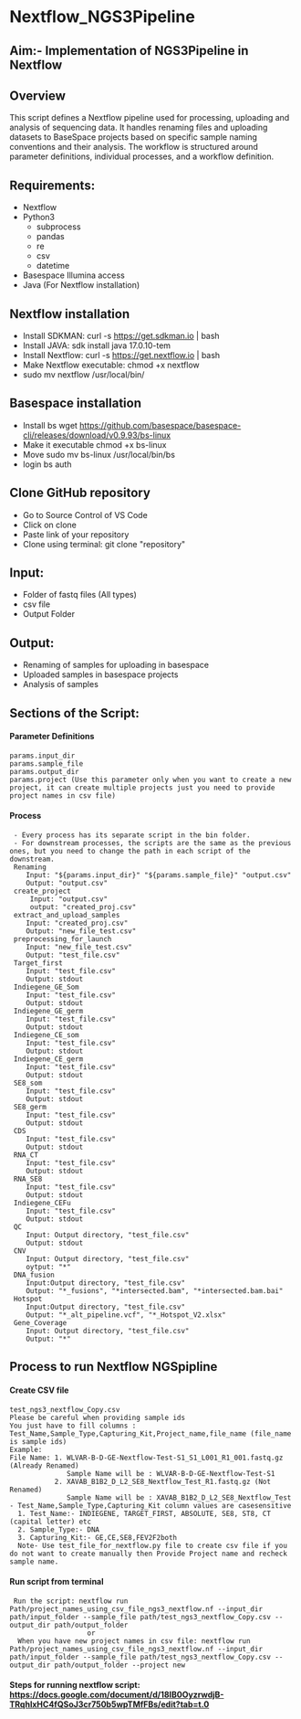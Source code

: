 # Nextflow_NGS3Pipeline 
## Aim:- Implementation of NGS3Pipeline in Nextflow 
## Overview 
This script defines a Nextflow pipeline used for processing, uploading and analysis of sequencing data. It handles renaming files and uploading datasets to BaseSpace projects based on specific sample naming conventions and their analysis. The workflow is structured around parameter definitions, individual processes, and a workflow definition. 
## Requirements: 
  * Nextflow
  * Python3
    * subprocess
    * pandas
    * re
    * csv
    * datetime 
  * Basespace Illumina access
  * Java (For Nextflow installation)
## Nextflow installation
  * Install SDKMAN:
      curl -s https://get.sdkman.io | bash
  * Install JAVA:
      sdk install java 17.0.10-tem
  * Install Nextflow:
      curl -s https://get.nextflow.io | bash
  * Make Nextflow executable:
      chmod +x nextflow
  * sudo mv nextflow /usr/local/bin/
## Basespace installation
  * Install bs
      wget https://github.com/basespace/basespace-cli/releases/download/v0.9.93/bs-linux
  * Make it executable
      chmod +x bs-linux
  * Move
      sudo mv bs-linux /usr/local/bin/bs
  * login
      bs auth
## Clone GitHub repository
   - Go to Source Control of VS Code
   - Click on clone
   - Paste link of your repository
   - Clone using terminal: git clone "repository"
## Input:
  * Folder of fastq files (All types)
  * csv file
  * Output Folder
## Output:
  * Renaming of samples for uploading in basespace
  * Uploaded samples in basespace projects
  * Analysis of samples
## Sections of the Script:
#### Parameter Definitions
    params.input_dir 
    params.sample_file 
    params.output_dir 
    params.project (Use this parameter only when you want to create a new project, it can create multiple projects just you need to provide project names in csv file)
####  Process
     - Every process has its separate script in the bin folder.
     - For downstream processes, the scripts are the same as the previous ones, but you need to change the path in each script of the downstream.
     Renaming 
        Input: "${params.input_dir}" "${params.sample_file}" "output.csv" 
        Output: "output.csv" 
     create_project
         Input: "output.csv"
         output: "created_proj.csv"
     extract_and_upload_samples 
        Input: "created_proj.csv" 
        Output: "new_file_test.csv" 
     preprocessing_for_launch  
        Input: "new_file_test.csv" 
        Output: "test_file.csv" 
     Target_first   
        Input: "test_file.csv" 
        Output: stdout 
     Indiegene_GE_Som
        Input: "test_file.csv"
        Output: stdout
     Indiegene_GE_germ
        Input: "test_file.csv"
        Output: stdout
     Indiegene_CE_som
        Input: "test_file.csv"
        Output: stdout
     Indiegene_CE_germ
        Input: "test_file.csv"
        Output: stdout
     SE8_som
        Input: "test_file.csv"
        Output: stdout
     SE8_germ
        Input: "test_file.csv"
        Output: stdout
     CDS
        Input: "test_file.csv"
        Output: stdout
     RNA_CT
        Input: "test_file.csv"
        Output: stdout
     RNA_SE8
        Input: "test_file.csv"
        Output: stdout
     Indiegene_CEFu
        Input: "test_file.csv"
        Output: stdout
     QC
        Input: Output directory, "test_file.csv"
        Output: stdout
     CNV
        Input: Output directory, "test_file.csv"
        oytput: "*"
     DNA_fusion
        Input:Output directory, "test_file.csv"
        Output: "*_fusions", "*intersected.bam", "*intersected.bam.bai"
     Hotspot
        Input:Output directory, "test_file.csv"
        Output: "*_alt_pipeline.vcf", "*_Hotspot_V2.xlsx"
     Gene_Coverage
        Input: Output directory, "test_file.csv"
        Output: "*"
## Process to run Nextflow NGSpipline
 #### Create CSV file
    test_ngs3_nextflow_Copy.csv 
    Please be careful when providing sample ids
    You just have to fill columns : Test_Name,Sample_Type,Capturing_Kit,Project_name,file_name (file_name is sample ids)
    Example:
    File Name: 1. WLVAR-B-D-GE-Nextflow-Test-S1_S1_L001_R1_001.fastq.gz (Already Renamed)
                  Sample Name will be : WLVAR-B-D-GE-Nextflow-Test-S1
               2. XAVAB_B1B2_D_L2_SE8_Nextflow_Test_R1.fastq.gz (Not Renamed)
                  Sample Name will be : XAVAB_B1B2_D_L2_SE8_Nextflow_Test
    - Test_Name,Sample_Type,Capturing_Kit column values are casesensitive
      1. Test_Name:- INDIEGENE, TARGET_FIRST, ABSOLUTE, SE8, ST8, CT (capital letter) etc
      2. Sample_Type:- DNA
      3. Capturing_Kit:- GE,CE,SE8,FEV2F2both
      Note- Use test_file_for_nextflow.py file to create csv file if you do not want to create manually then Provide Project name and recheck sample name.
  #### Run script from terminal
     Run the script: nextflow run Path/project_names_using_csv_file_ngs3_nextflow.nf --input_dir path/input_folder --sample_file path/test_ngs3_nextflow_Copy.csv --output_dir path/output_folder 
                       or
      When you have new project names in csv file: nextflow run Path/project_names_using_csv_file_ngs3_nextflow.nf --input_dir path/input_folder --sample_file path/test_ngs3_nextflow_Copy.csv --output_dir path/output_folder --project new 
   
  #### Steps for running nextflow script: https://docs.google.com/document/d/18IB0OyzrwdjB-TRqhlxHC4fQSoJ3cr750b5wpTMfFBs/edit?tab=t.0
  




    
    

     
    
    

    
